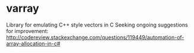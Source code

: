 # varray
Library for emulating C++ style vectors in C
Seeking ongoing suggestions for improvement: http://codereview.stackexchange.com/questions/119449/automation-of-array-allocation-in-c#
